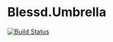 # Blessd.Umbrella

[![Build Status](https://travis-ci.org/golgota/blessd_umbrella.svg?branch=master)](https://travis-ci.org/golgota/blessd_umbrella)
